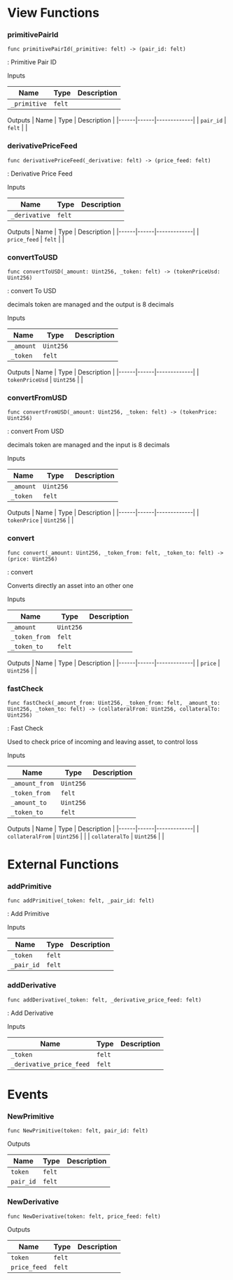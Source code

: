 # View Functions

### primitivePairId

`func primitivePairId(_primitive: felt) -> (pair_id: felt)`

: Primitive Pair ID


Inputs

| Name | Type | Description |
|------|------|-------------|
| `_primitive` | `felt` |    |

Outputs
| Name | Type | Description |
|------|------|-------------|
| `pair_id` | `felt` |    |

### derivativePriceFeed

`func derivativePriceFeed(_derivative: felt) -> (price_feed: felt)`

: Derivative Price Feed


Inputs

| Name | Type | Description |
|------|------|-------------|
| `_derivative` | `felt` |    |

Outputs
| Name | Type | Description |
|------|------|-------------|
| `price_feed` | `felt` |    |

### convertToUSD

`func convertToUSD(_amount: Uint256, _token: felt) -> (tokenPriceUsd: Uint256)`

: convert To USD

decimals token are managed and the output is 8 decimals

Inputs

| Name | Type | Description |
|------|------|-------------|
| `_amount` | `Uint256` |    |
| `_token` | `felt` |    |

Outputs
| Name | Type | Description |
|------|------|-------------|
| `tokenPriceUsd` | `Uint256` |    |

### convertFromUSD

`func convertFromUSD(_amount: Uint256, _token: felt) -> (tokenPrice: Uint256)`

: convert From USD

decimals token are managed and the input is 8 decimals

Inputs

| Name | Type | Description |
|------|------|-------------|
| `_amount` | `Uint256` |    |
| `_token` | `felt` |    |

Outputs
| Name | Type | Description |
|------|------|-------------|
| `tokenPrice` | `Uint256` |    |

### convert

`func convert(_amount: Uint256, _token_from: felt, _token_to: felt) -> (price: Uint256)`

: convert

Converts directly an asset into an other one

Inputs

| Name | Type | Description |
|------|------|-------------|
| `_amount` | `Uint256` |    |
| `_token_from` | `felt` |    |
| `_token_to` | `felt` |    |

Outputs
| Name | Type | Description |
|------|------|-------------|
| `price` | `Uint256` |    |

### fastCheck

`func fastCheck(_amount_from: Uint256, _token_from: felt, _amount_to: Uint256, _token_to: felt) -> (collateralFrom: Uint256, collateralTo: Uint256)`

: Fast Check

Used to check price of incoming and leaving asset, to control loss

Inputs

| Name | Type | Description |
|------|------|-------------|
| `_amount_from` | `Uint256` |    |
| `_token_from` | `felt` |    |
| `_amount_to` | `Uint256` |    |
| `_token_to` | `felt` |    |

Outputs
| Name | Type | Description |
|------|------|-------------|
| `collateralFrom` | `Uint256` |    |
| `collateralTo` | `Uint256` |    |

# External Functions

### addPrimitive

`func addPrimitive(_token: felt, _pair_id: felt)`

: Add Primitive


Inputs

| Name | Type | Description |
|------|------|-------------|
| `_token` | `felt` |    |
| `_pair_id` | `felt` |    |

### addDerivative

`func addDerivative(_token: felt, _derivative_price_feed: felt)`

: Add Derivative


Inputs

| Name | Type | Description |
|------|------|-------------|
| `_token` | `felt` |    |
| `_derivative_price_feed` | `felt` |    |

# Events

### NewPrimitive

`func NewPrimitive(token: felt, pair_id: felt)`


Outputs

| Name | Type | Description |
|------|------|-------------|
| `token` | `felt` |  |
| `pair_id` | `felt` |  |

### NewDerivative

`func NewDerivative(token: felt, price_feed: felt)`


Outputs

| Name | Type | Description |
|------|------|-------------|
| `token` | `felt` |  |
| `price_feed` | `felt` |  |

